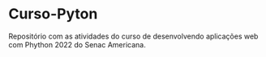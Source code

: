 # Curso-Pyton
Repositório com as atividades do curso de desenvolvendo aplicações web com Phython 2022 do Senac Americana. 
